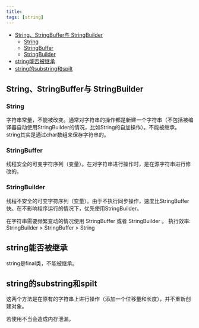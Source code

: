 ```yaml
---
title: 
tags: [string]
---
```


<!-- MarkdownTOC -->

- [String、StringBuffer与 StringBuilder](#string、stringbuffer与-stringbuilder)
	- [String](#string)
	- [StringBuffer](#stringbuffer)
	- [StringBuilder](#stringbuilder)
- [string能否被继承](#string能否被继承)
- [string的substring和spilt](#string的substring和spilt)

<!-- /MarkdownTOC -->

<!--more-->


## String、StringBuffer与 StringBuilder

### String
字符串常量，不能被改变。通常对字符串的操作都是新建一个字符串（不包括被编译器自动使用StringBuilder的情况，比如String的自加操作）。不能被继承。string其实是通过char数组来保存字符串的。

### StringBuffer
线程安全的可变字符序列（变量）。在对字符串进行操作时，是在源字符串进行修改的。

### StringBuilder
线程不安全的可变字符序列（变量）。由于不执行同步操作，速度比StringBuffer快。在不影响程序运行的情况下，优先使用StringBuilder。

在字符串需要频繁变动的情况使用 StringBuffer 或者 StringBuilder 。
执行效率: StringBuilder > StringBuffer > String

## string能否被继承

string是final类，不能被继承。

## string的substring和spilt

这两个方法是在原有的字符串上进行操作（添加一个位移量和长度），并不重新创建对象。

若使用不当会造成内存泄漏。
